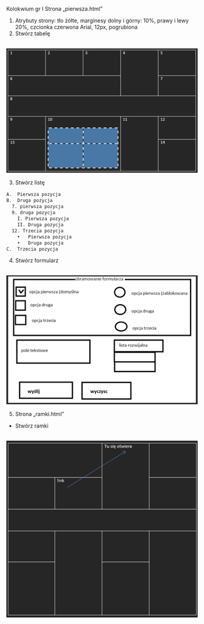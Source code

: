 Kolokwium gr I
Strona „pierwsza.html”
1.	Atrybuty strony: tło żółte, marginesy dolny i górny: 10%, prawy i lewy 20%, czcionka czerwona Arial, 12px, pogrubiona
2.	Stwórz tabelę

<br>![](img/kol1v7.png)

3.	Stwórz listę
```
A.	Pierwsza pozycja
B.	Druga pozycja
  7. pierwsza pozycja
  9. druga pozycja	
  	I. Pierwsza pozycja	
  	II. Druga pozycja
  12. Trzecia pozycja
    •	Pierwsza pozycja
    •	Druga pozycja
C.	Trzecia pozycja
```
4.	Stwórz formularz

<br>![](img/kol1v8.png)

5. Strona „ramki.html”

- Stwórz ramki

<br>![](img/kol1v9.png)

